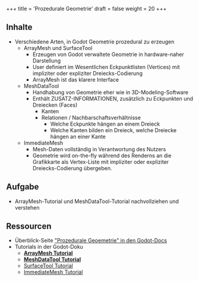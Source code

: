 +++
title = 'Prozedurale Geometrie'
draft = false
weight = 20 
+++


## Inhalte

- Verschiedene Arten, in Godot Geometrie prozedural zu erzeugen
  - ArrayMesh und SurfaceTool
    - Erzeugen von Godot verwaltete Geometrie in hardware-naher Darstellung
    - User definiert im Wesentlichen Eckpunktlisten (Vertices) mit impliziter oder expliziter Dreiecks-Codierung
    - ArrayMesh ist das klarere Interface
  - MeshDataTool
    - Handhabung von Geometrie eher wie in 3D-Modeling-Software
    - Enthält ZUSATZ-INFORMATIONEN, zusätzlich zu Eckpunkten und Dreiecken (Faces) 
      - Kanten
      - Relationen / Nachbarschaftsverhältnisse
        - Welche Eckpunkte hängen an einem Dreieck
        - Welche Kanten bilden ein Dreieck, welche Dreiecke hängen an einer Kante
  - ImmediateMesh
    - Mesh-Daten vollständig in Verantwortung des Nutzers
    - Geometrie wird on-the-fly während des Renderns an die Grafikkarte als Vertex-Liste mit impliziter oder expliziter Dreiecks-Codierung übergeben.

## Aufgabe

- ArrayMesh-Tutorial und MeshDataTool-Tutorial nachvollziehen und verstehen


## Ressourcen

- Überblick-Seite ["Prozedurale Geoemetrie" in den Godot-Docs](https://docs.godotengine.org/en/stable/tutorials/3d/procedural_geometry/index.html)
- Tutorials in der Godot-Doku
  - **[ArrayMesh Tutorial](https://docs.godotengine.org/en/stable/tutorials/3d/procedural_geometry/arraymesh.html#doc-arraymesh)**
  - **[MeshDataTool Tutorial](https://docs.godotengine.org/en/stable/tutorials/3d/procedural_geometry/meshdatatool.html#doc-meshdatatool)**
  - [SurfaceTool Tutorial](https://docs.godotengine.org/en/stable/tutorials/3d/procedural_geometry/surfacetool.html#doc-surfacetool)
  - [ImmediateMesh Tutorial](https://docs.godotengine.org/en/stable/tutorials/3d/procedural_geometry/immediatemesh.html#doc-immediatemesh)


